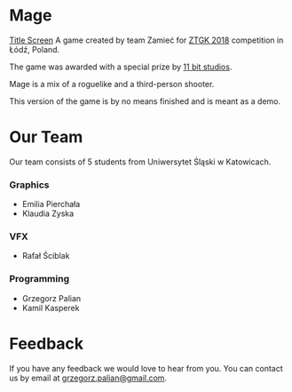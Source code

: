 # Mage
[Title Screen](https://github.com/grekomp/Mage/blob/master/Mage%20Title%20Screen.png "Title Screen")
A game created by team Zamieć for [ZTGK 2018](http://gry.it.p.lodz.pl/) competition in Łódź, Poland.

The game was awarded with a special prize by [11 bit studios](http://www.11bitstudios.com).

Mage is a mix of a roguelike and a third-person shooter.

This version of the game is by no means finished and is meant as a demo.

# Our Team
Our team consists of 5 students from Uniwersytet Śląski w Katowicach.
### Graphics
- Emilia Pierchała
- Klaudia Zyska
### VFX
- Rafał Ściblak
### Programming
- Grzegorz Palian
- Kamil Kasperek

# Feedback
If you have any feedback we would love to hear from you. You can contact us by email at grzegorz.palian@gmail.com.

